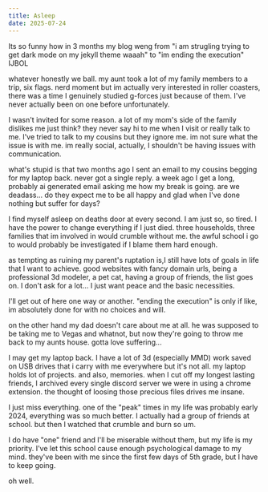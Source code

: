 ```yaml
---
title: Asleep
date: 2025-07-24
---
```


Its so funny how in 3 months my blog weng from "i am strugling trying to get dark mode on my jekyll theme waaah" to "im ending the execution" IJBOL

whatever honestly we ball. my aunt took a lot of my family members to a trip, six flags. nerd moment but im actually very interested in roller coasters, there was a time I genuinely studied g-forces just because of them. I've never actually been on one before unfortunately.

I wasn't invited for some reason. a lot of my mom's side of the family dislikes me just think? they never say hi to me when I visit or really talk to me. I've tried to talk to my cousins but they ignore me. im not sure what the issue is with me. im really social, actually, I shouldn't be having issues with communication. 

what's stupid is that two months ago I sent an email to my cousins begging for my laptop back. never got a single reply. a week ago I get a long, probably ai generated email asking me how my break is going. are we deadass... do they expect me to be all happy and glad when I've done nothing but suffer for days?

I find myself asleep on deaths door at every second. I am just so, so tired. I have the power to change everything if I just died. three households, three families that im involved in would crumble without me. the awful school i go to would probably be investigated if I blame them hard enough.

as tempting as ruining my parent's ruptation is,I still have lots of goals in life that I want to achieve. good websites with fancy domain urls, being a professional 3d modeler, a pet cat, having a group of friends, the list goes on. I don't ask for a lot... I just want peace and the basic necessities.

I'll get out of here one way or another. "ending the execution" is only if like, im absolutely done for with no choices and will. 

on the other hand my dad doesn't care about me at all. he was supposed to be taking me to Vegas and whatnot, but now they're going to throw me back to my aunts house. gotta love suffering...

I may get my laptop back. I have a lot of 3d (especially MMD) work saved on USB drives that i carry with me everywhere but it's not all. my laptop holds lot of projects. and also, memories. when I cut off my longest lasting friends, I archived every single discord server we were in using a chrome extension. the thought of loosing those precious files drives me insane.

I just miss everything. one of the "peak" times in my life was probably early 2024, everything was so much better. I actually had a group of friends at school. but then I watched that crumble and burn so um.

I do have "one" friend and I'll be miserable without them, but my life is my priority. I've let this school cause enough psychological damage to my mind. they've been with me since the first few days of 5th grade, but I have to keep going. 

oh well. 